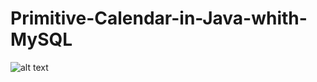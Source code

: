 # Primitive-Calendar-in-Java-whith-MySQL

![alt text](https://pp.userapi.com/c848732/v848732515/112460/-lr3P5gkEeo.jpg)
